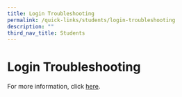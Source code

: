 ```yaml
---
title: Login Troubleshooting
permalink: /quick-links/students/login-troubleshooting
description: ""
third_nav_title: Students
---
```

# **Login Troubleshooting**

For more information, click [here](https://static.learning.moe.edu.sg/UserGuide/login-troubleshooting.html).